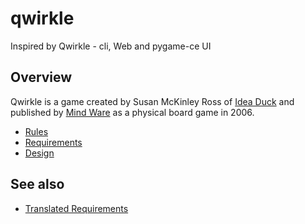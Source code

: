 # qwirkle
Inspired by Qwirkle - cli, Web and pygame-ce UI

## Overview
Qwirkle is a game created by Susan McKinley Ross of [Idea Duck](http://ideaduck.com/) and published by [Mind Ware](https://www.mindware.orientaltrading.com/h3-about-us.fltr) as a physical board game in 2006.

- [Rules](./docs/rules.md)
- [Requirements](./docs/test-requirements.md)
- [Design](./docs/design.md)


## See also

- [Translated Requirements](./docs/requirements.md)
